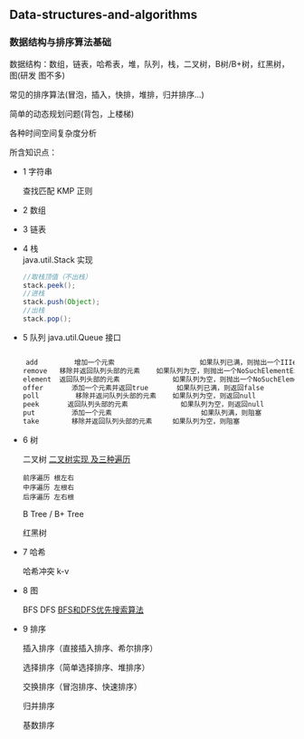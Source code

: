 ## Data-structures-and-algorithms
### 数据结构与排序算法基础

数据结构：数组，链表，哈希表，堆，队列，栈，二叉树，B树/B+树，红黑树，图(研发 图不多)

常见的排序算法(冒泡，插入，快排，堆排，归并排序…)

简单的动态规划问题(背包，上楼梯)

各种时间空间复杂度分析

所含知识点：

* 1 字符串

    查找匹配 KMP 正则

* 2 数组

* 3 链表

* 4 栈   
    java.util.Stack 实现
    ```java
    //取栈顶值（不出栈）
    stack.peek();
    //进栈
    stack.push(Object);
    //出栈
    stack.pop();
    ```
    
* 5 队列 
    java.util.Queue 接口
    
```java

    add         增加一个元索                     如果队列已满，则抛出一个IIIegaISlabEepeplian异常
　　remove   移除并返回队列头部的元素    如果队列为空，则抛出一个NoSuchElementException异常
　　element  返回队列头部的元素             如果队列为空，则抛出一个NoSuchElementException异常
　　offer       添加一个元素并返回true       如果队列已满，则返回false
　　poll         移除并返问队列头部的元素    如果队列为空，则返回null
　　peek       返回队列头部的元素             如果队列为空，则返回null
　　put         添加一个元素                      如果队列满，则阻塞
　　take        移除并返回队列头部的元素     如果队列为空，则阻塞

```

* 6 树

    二叉树 [二叉树实现 及三种遍历](https://github.com/loveincode/Data-structures-and-algorithms/blob/master/src/data_structures/data06_tree/Binarytree/BinaryTree.java)
    
    ``` 
    前序遍历 根左右
    中序遍历 左根右
    后序遍历 左右根
    ```
    B Tree / B+ Tree

    红黑树

* 7 哈希

    哈希冲突 k-v

* 8 图

    BFS
    DFS [BFS和DFS优先搜索算法](http://www.cnblogs.com/pengyingh/articles/2396432.html)

* 9 排序

    插入排序（直接插入排序、希尔排序）
    
    选择排序（简单选择排序、堆排序）
    
    交换排序（冒泡排序、快速排序）
    
    归并排序

    基数排序



